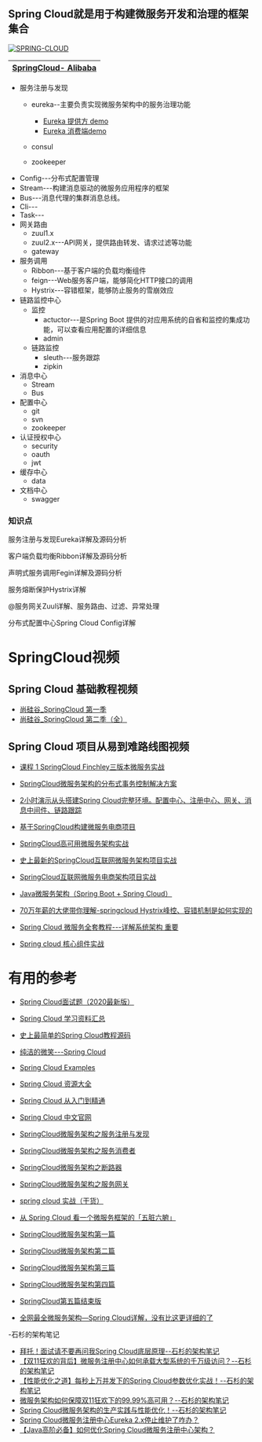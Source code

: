 ## Spring Cloud就是用于构建微服务开发和治理的框架集合

<a href="https://ibb.co/ZVfBs5G"><img src="https://i.ibb.co/G0dWwyn/SPRING-CLOUD.png" alt="SPRING-CLOUD" border="0"></a>


[SpringCloud- Alibaba](https://github.com/stevenli91748/JAVA-Architecture/blob/master/JAVA%20Framework/Spring%20Cloud/Spring%20Cloud%20Alibaba/README.md)|
----|

* 服务注册与发现
  * eureka--主要负责实现微服务架构中的服务治理功能
    * [Eureka 提供方 demo](https://blog.csdn.net/KinseyGeek/article/details/78597605)
    * [Eureka 消费端demo](https://blog.csdn.net/KinseyGeek/article/details/78597476)
    
  * consul
  * zookeeper
* Config---分布式配置管理
* Stream---构建消息驱动的微服务应用程序的框架
* Bus---消息代理的集群消息总线。
* Cli---
* Task---
* 网关路由
  * zuul1.x
  * zuul2.x---API网关，提供路由转发、请求过滤等功能
  * gateway
* 服务调用
  * Ribbon---基于客户端的负载均衡组件
  * feign---Web服务客户端，能够简化HTTP接口的调用
  * Hystrix---容错框架，能够防止服务的雪崩效应
* 链路监控中心
  * 监控
    * actuctor---是Spring Boot 提供的对应用系统的自省和监控的集成功能，可以查看应用配置的详细信息
    * admin
  * 链路监控
    * sleuth---服务跟踪
    * zipkin
* 消息中心
  * Stream
  * Bus
* 配置中心
  * git
  * svn
  * zookeeper
* 认证授权中心
  * security
  * oauth
  * jwt
* 缓存中心
  * data
* 文档中心
  * swagger
  
  




### 知识点

服务注册与发现Eureka详解及源码分析

客户端负载均衡Ribbon详解及源码分析

声明式服务调用Fegin详解及源码分析

服务熔断保护Hystrix详解

@服务网关Zuul详解、服务路由、过滤、异常处理

分布式配置中心Spring Cloud Config详解

# SpringCloud视频

## Spring Cloud 基础教程视频
* [尚硅谷_SpringCloud 第一季](https://www.bilibili.com/video/av22613028?from=search&seid=11334929433863206245)
* [尚硅谷_SpringCloud 第二季（全）](https://www.bilibili.com/video/BV1rE411x7Hz?from=search&seid=10918068436806250854)

## Spring Cloud 项目从易到难路线图视频

* [课程 1  SpringCloud Finchley三版本微服务实战](https://www.bilibili.com/video/BV137411L7bX?from=search&seid=7267066419827355478)
* [SpringCloud微服务架构的分布式事务控制解决方案](https://www.bilibili.com/video/BV14J411P7B2?from=search&seid=5160135776548693165)
* [2小时演示从头搭建Spring Cloud完整环境。配置中心、注册中心、网关、消息中间件、链路跟踪](https://www.bilibili.com/video/BV14W411j7uH/?spm_id_from=333.788.videocard.1)

* [基于SpringCloud构建微服务电商项目](https://www.bilibili.com/video/av64134293/?spm_id_from=333.788.videocard.1)
* [SpringCloud高可用微服务架构实战](https://www.bilibili.com/video/av48894754?from=search&seid=5921434574097814719)
* [史上最新的SpringCloud互联网微服务架构项目实战](https://www.bilibili.com/video/av65636320/?spm_id_from=333.788.videocard.0)
* [SpringCloud互联网微服务电商架构项目实战](https://www.bilibili.com/video/av48884712/?spm_id_from=333.788.videocard.0)
* [Java微服务架构（Spring Boot + Spring Cloud）](https://www.bilibili.com/video/av36042649?from=search&seid=15871128637146048672)
* [70万年薪的大佬带你理解-springcloud Hystrix峰控、容错机制是如何实现的](https://www.bilibili.com/video/av48702767/?spm_id_from=333.788.videocard.1)
* [Spring Cloud 微服务全套教程---详解系统架构  重要](https://www.bilibili.com/video/av37162103?p=1)
* [Spring cloud 核心组件实战](https://www.imooc.com/video/19575)

# 有用的参考
* [Spring Cloud面试题（2020最新版）](https://blog.csdn.net/ThinkWon/article/details/104397367)
* [Spring Cloud 学习资料汇总](http://www.ityouknow.com/springcloud/2016/12/30/springcloud-collect.html)
* [史上最简单的Spring Cloud教程源码](https://github.com/forezp/SpringCloudLearning)
* [纯洁的微笑---Spring Cloud](http://www.ityouknow.com/spring-cloud)
* [Spring Cloud Examples](https://github.com/ityouknow/spring-cloud-examples)
* [Spring Cloud 资源大全](https://github.com/ityouknow/awesome-spring-cloud)
* [Spring Cloud 从入门到精通](http://blog.didispace.com/spring-cloud-learning/) 
* [Spring Cloud 中文官网](https://springcloud.cc/)
* [SpringCloud微服务架构之服务注册与发现](http://objcoding.com/2017/05/07/SpringCloud%281%29/)
* [SpringCloud微服务架构之服务消费者](http://objcoding.com/2017/05/10/SpringCloud%282%29/)
* [SpringCloud微服务架构之断路器](http://objcoding.com/2017/05/15/SpringCloud%283%29/)
* [SpringCloud微服务架构之服务网关](http://objcoding.com/2017/05/20/SpringCloud%284%29/)
* [spring cloud 实战（干货）](https://blog.csdn.net/qq_27384769/article/details/79439801)
* [从 Spring Cloud 看一个微服务框架的「五脏六腑」](https://www.javazhiyin.com/17332.html)

* [SpringCloud微服务架构第一篇](https://mp.weixin.qq.com/s?__biz=MzI4Njc5NjM1NQ==&mid=2247485849&idx=1&sn=fe4f7a4f6bdf225b74e6a24ff35bc806&chksm=ebd636b5dca1bfa3c676068d0535a7676b051c82adf25f24886042ca20fe84effb6d295a08cb&scene=21)

* [SpringCloud微服务架构第二篇](https://mp.weixin.qq.com/s?__biz=MzI4Njc5NjM1NQ==&mid=2247485898&idx=1&sn=28ead1d02df25257fb8c2fd711c0a7cc&chksm=ebd636e6dca1bff02f23aa82d2669deb22371a9dde74d43e23a31e45702cea37e8c65d43c3e4&scene=21)

* [SpringCloud微服务架构第三篇](https://mp.weixin.qq.com/s?__biz=MzI4Njc5NjM1NQ==&mid=2247485960&idx=1&sn=d69acb712f26aec6ecb73815a9160261&chksm=ebd63524dca1bc32ec27531bff118e3f1892473eae2a6e8514e6791eddd97005db78146d3844&scene=21)

* [SpringCloud微服务架构第四篇](https://mp.weixin.qq.com/s?__biz=MzI4Njc5NjM1NQ==&mid=2247486002&idx=2&sn=8f1c76a3275e4d41bc1769d349efdfa6&chksm=ebd6351edca1bc08b190c4fc319def41111cba756333bad65dca3856c42842511b77c2506744&scene=21)

* [SpringCloud第五篇结束版](https://mp.weixin.qq.com/s?__biz=MzI4Njc5NjM1NQ==&mid=2247486043&idx=2&sn=8cb27e2def06717f3487f74f9194cf7b&chksm=ebd63577dca1bc61e1134958b2b20a7bbb7f45ce3746af163b2ba5d482778f366bbef060b509&scene=21)

* [全网最全微服务架构—Spring Cloud详解，没有比这更详细的了](https://juejin.im/post/5e7ca41c518825360310d3c5)

-石杉的架构笔记
* [拜托！面试请不要再问我Spring Cloud底层原理--石杉的架构笔记](https://juejin.im/post/5be13b83f265da6116393fc7)
* [【双11狂欢的背后】微服务注册中心如何承载大型系统的千万级访问？--石杉的架构笔记](https://mp.weixin.qq.com/s/qjMphuPiihBmU2QtFMIfzw)
* [【性能优化之道】每秒上万并发下的Spring Cloud参数优化实战！--石杉的架构笔记](https://mp.weixin.qq.com/s/aH0LHgfhxpvp1IY-XbEMWA)
* [微服务架构如何保障双11狂欢下的99.99%高可用？--石杉的架构笔记](https://mp.weixin.qq.com/s/lBeQSSPX7OeWO6SmWYf1Mg)
* [Spring Cloud微服务架构的生产实践与性能优化！--石杉的架构笔记](https://mp.weixin.qq.com/s/FhspnvbIl71uIZ61K8cUoA)
* [Spring Cloud微服务注册中心Eureka 2.x停止维护了咋办？](https://juejin.im/post/5c7431f2f265da2db0739755)
* [【Java高阶必备】如何优化Spring Cloud微服务注册中心架构？](https://juejin.im/post/5c76bc785188252d564283b9)

